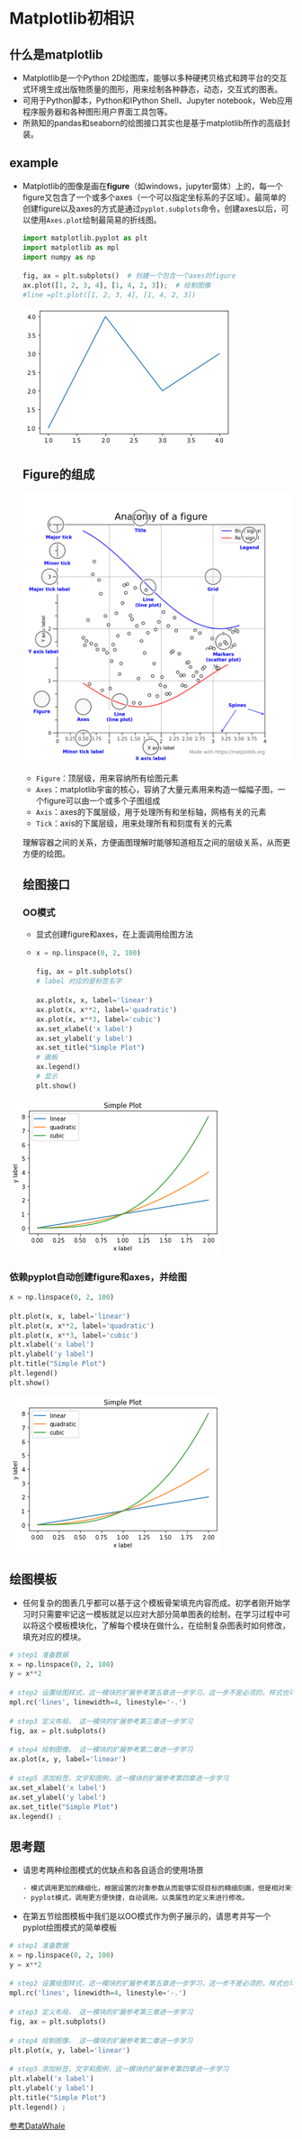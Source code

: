 # Matplotlib初相识

## 什么是matplotlib

- Matplotlib是一个Python 2D绘图库，能够以多种硬拷贝格式和跨平台的交互式环境生成出版物质量的图形，用来绘制各种静态，动态，交互式的图表。
- 可用于Python脚本，Python和IPython Shell、Jupyter notebook，Web应用程序服务器和各种图形用户界面工具包等。
- 所熟知的pandas和seaborn的绘图接口其实也是基于matplotlib所作的高级封装。

## example

- Matplotlib的图像是画在**figure**（如windows，jupyter窗体）上的，每一个figure又包含了一个或多个axes（一个可以指定坐标系的子区域）。最简单的创建figure以及axes的方式是通过`pyplot.subplots`命令，创建axes以后，可以使用`Axes.plot`绘制最简易的折线图。

  ```python
  import matplotlib.pyplot as plt
  import matplotlib as mpl
  import numpy as np
  
  fig, ax = plt.subplots()  # 创建一个包含一个axes的figure
  ax.plot([1, 2, 3, 4], [1, 4, 2, 3]);  # 绘制图像
  #line =plt.plot([1, 2, 3, 4], [1, 4, 2, 3]) 
  ```

  ![../_images/index_2_0.png](../images/Matplotlib%E5%88%9D%E7%9B%B8%E8%AF%86.assets/index_2_0.png)

  ## Figure的组成

  ![img](../images/Matplotlib%E5%88%9D%E7%9B%B8%E8%AF%86.assets/anatomy-16418127505793.png)

  - `Figure`：顶层级，用来容纳所有绘图元素
  - `Axes`：matplotlib宇宙的核心，容纳了大量元素用来构造一幅幅子图，一个figure可以由一个或多个子图组成
  - `Axis`：axes的下属层级，用于处理所有和坐标轴，网格有关的元素
  - `Tick`：axis的下属层级，用来处理所有和刻度有关的元素

  理解容器之间的关系，方便画图理解时能够知道相互之间的层级关系，从而更方便的绘图。

  ## 绘图接口

  ### OO模式

  - 显式创建figure和axes，在上面调用绘图方法

  - ```python
    x = np.linspace(0, 2, 100)
    
    fig, ax = plt.subplots()  
    # label 对应的是标签名字
    
    ax.plot(x, x, label='linear')  
    ax.plot(x, x**2, label='quadratic')  
    ax.plot(x, x**3, label='cubic')  
    ax.set_xlabel('x label') 
    ax.set_ylabel('y label') 
    ax.set_title("Simple Plot")  
    # 画板
    ax.legend() 
    # 显示
    plt.show()
    ```

![../_images/index_6_0.png](../images/Matplotlib%E5%88%9D%E7%9B%B8%E8%AF%86.assets/index_6_0.png)

### 依赖pyplot自动创建figure和axes，并绘图

```python
x = np.linspace(0, 2, 100)

plt.plot(x, x, label='linear') 
plt.plot(x, x**2, label='quadratic')  
plt.plot(x, x**3, label='cubic')
plt.xlabel('x label')
plt.ylabel('y label')
plt.title("Simple Plot")
plt.legend()
plt.show()
```

![../_images/index_6_0.png](../images/Matplotlib%E5%88%9D%E7%9B%B8%E8%AF%86.assets/index_6_0-16418132453865.png)

## 绘图模板

- 任何复杂的图表几乎都可以基于这个模板骨架填充内容而成。初学者刚开始学习时只需要牢记这一模板就足以应对大部分简单图表的绘制，在学习过程中可以将这个模板模块化，了解每个模块在做什么，在绘制复杂图表时如何修改，填充对应的模块。

```python
# step1 准备数据
x = np.linspace(0, 2, 100)
y = x**2

# step2 设置绘图样式，这一模块的扩展参考第五章进一步学习，这一步不是必须的，样式也可以在绘制图像是进行设置
mpl.rc('lines', linewidth=4, linestyle='-.')

# step3 定义布局， 这一模块的扩展参考第三章进一步学习
fig, ax = plt.subplots()  

# step4 绘制图像， 这一模块的扩展参考第二章进一步学习
ax.plot(x, y, label='linear')  

# step5 添加标签，文字和图例，这一模块的扩展参考第四章进一步学习
ax.set_xlabel('x label') 
ax.set_ylabel('y label') 
ax.set_title("Simple Plot")  
ax.legend() ;
```

## 思考题

- 请思考两种绘图模式的优缺点和各自适合的使用场景

  ```txt
  - 模式调用更加的精细化，根据设置的对象参数从而能够实现目标的精细刻画，但是相对来说效率较低，代码较多。以类的方法来调用修改。
  - pyplot模式，调用更方便快捷，自动调用。以类属性的定义来进行修改。
  ```

  

- 在第五节绘图模板中我们是以OO模式作为例子展示的，请思考并写一个pyplot绘图模式的简单模板

```python
# step1 准备数据
x = np.linspace(0, 2, 100)
y = x**2

# step2 设置绘图样式，这一模块的扩展参考第五章进一步学习，这一步不是必须的，样式也可以在绘制图像是进行设置
mpl.rc('lines', linewidth=4, linestyle='-.')

# step3 定义布局， 这一模块的扩展参考第三章进一步学习
fig, ax = plt.subplots()  

# step4 绘制图像， 这一模块的扩展参考第二章进一步学习
plt.plot(x, y, label='linear')  

# step5 添加标签，文字和图例，这一模块的扩展参考第四章进一步学习
plt.xlabel('x label') 
plt.ylabel('y label') 
plt.title("Simple Plot")  
plt.legend() ;
```

[参考DataWhale](https://datawhalechina.github.io/fantastic-matplotlib/%E7%AC%AC%E4%B8%80%E5%9B%9E%EF%BC%9AMatplotlib%E5%88%9D%E7%9B%B8%E8%AF%86/index.html)

